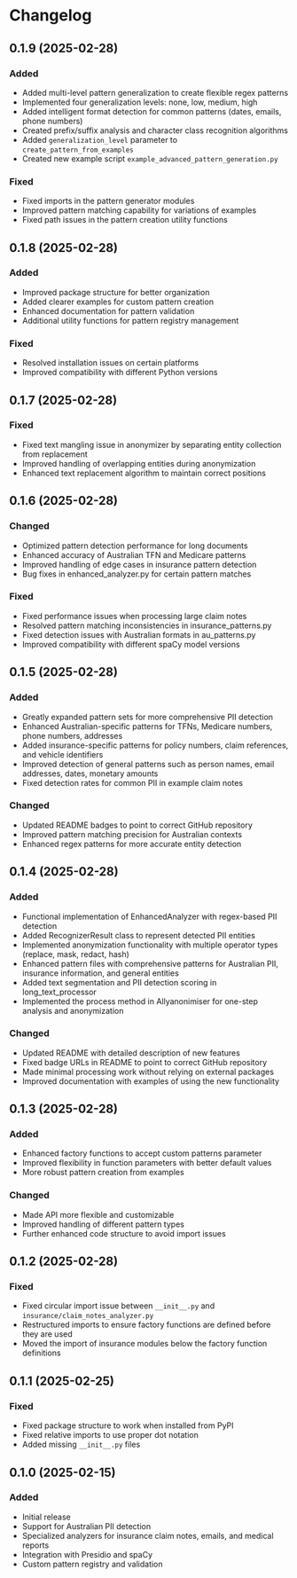 # Changelog

## 0.1.9 (2025-02-28)

### Added
- Added multi-level pattern generalization to create flexible regex patterns
- Implemented four generalization levels: none, low, medium, high
- Added intelligent format detection for common patterns (dates, emails, phone numbers)
- Created prefix/suffix analysis and character class recognition algorithms
- Added `generalization_level` parameter to `create_pattern_from_examples`
- Created new example script `example_advanced_pattern_generation.py`

### Fixed
- Fixed imports in the pattern generator modules
- Improved pattern matching capability for variations of examples
- Fixed path issues in the pattern creation utility functions

## 0.1.8 (2025-02-28)

### Added
- Improved package structure for better organization
- Added clearer examples for custom pattern creation
- Enhanced documentation for pattern validation
- Additional utility functions for pattern registry management

### Fixed
- Resolved installation issues on certain platforms
- Improved compatibility with different Python versions

## 0.1.7 (2025-02-28)

### Fixed
- Fixed text mangling issue in anonymizer by separating entity collection from replacement
- Improved handling of overlapping entities during anonymization
- Enhanced text replacement algorithm to maintain correct positions

## 0.1.6 (2025-02-28)

### Changed
- Optimized pattern detection performance for long documents
- Enhanced accuracy of Australian TFN and Medicare patterns
- Improved handling of edge cases in insurance pattern detection
- Bug fixes in enhanced_analyzer.py for certain pattern matches

### Fixed
- Fixed performance issues when processing large claim notes
- Resolved pattern matching inconsistencies in insurance_patterns.py
- Fixed detection issues with Australian formats in au_patterns.py
- Improved compatibility with different spaCy model versions

## 0.1.5 (2025-02-28)

### Added
- Greatly expanded pattern sets for more comprehensive PII detection
- Enhanced Australian-specific patterns for TFNs, Medicare numbers, phone numbers, addresses
- Added insurance-specific patterns for policy numbers, claim references, and vehicle identifiers
- Improved detection of general patterns such as person names, email addresses, dates, monetary amounts
- Fixed detection rates for common PII in example claim notes

### Changed
- Updated README badges to point to correct GitHub repository
- Improved pattern matching precision for Australian contexts
- Enhanced regex patterns for more accurate entity detection

## 0.1.4 (2025-02-28)

### Added
- Functional implementation of EnhancedAnalyzer with regex-based PII detection
- Added RecognizerResult class to represent detected PII entities
- Implemented anonymization functionality with multiple operator types (replace, mask, redact, hash)
- Enhanced pattern files with comprehensive patterns for Australian PII, insurance information, and general entities
- Added text segmentation and PII detection scoring in long_text_processor
- Implemented the process method in Allyanonimiser for one-step analysis and anonymization

### Changed
- Updated README with detailed description of new features
- Fixed badge URLs in README to point to correct GitHub repository
- Made minimal processing work without relying on external packages
- Improved documentation with examples of using the new functionality

## 0.1.3 (2025-02-28)

### Added
- Enhanced factory functions to accept custom patterns parameter
- Improved flexibility in function parameters with better default values
- More robust pattern creation from examples

### Changed
- Made API more flexible and customizable
- Improved handling of different pattern types
- Further enhanced code structure to avoid import issues

## 0.1.2 (2025-02-28)

### Fixed
- Fixed circular import issue between `__init__.py` and `insurance/claim_notes_analyzer.py`
- Restructured imports to ensure factory functions are defined before they are used
- Moved the import of insurance modules below the factory function definitions

## 0.1.1 (2025-02-25)

### Fixed
- Fixed package structure to work when installed from PyPI
- Fixed relative imports to use proper dot notation
- Added missing `__init__.py` files

## 0.1.0 (2025-02-15)

### Added
- Initial release
- Support for Australian PII detection
- Specialized analyzers for insurance claim notes, emails, and medical reports
- Integration with Presidio and spaCy
- Custom pattern registry and validation